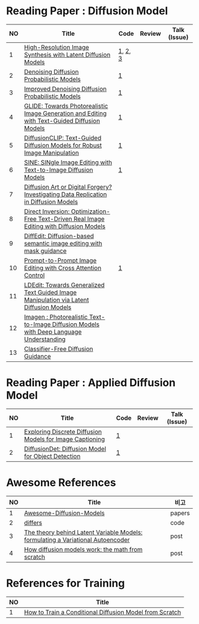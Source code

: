 # Reading Paper : Diffusion Model

| NO | Title |  Code |  Review | Talk (Issue) |  
| --- | --- | --- |--- |--- |
| 1 | [High-Resolution Image Synthesis with Latent Diffusion Models](https://arxiv.org/abs/2112.10752) | [1](https://github.com/CompVis/latent-diffusion), [2](https://github.com/CompVis/stable-diffusion), [3](https://github.com/tcapelle/Diffusion-Models-pytorch) | 
| 2 | [Denoising Diffusion Probabilistic Models](https://arxiv.org/abs/2006.11239) | [1](https://github.com/lucidrains/denoising-diffusion-pytorch) |
| 3 | [Improved Denoising Diffusion Probabilistic Models](https://arxiv.org/abs/2102.09672) | [1](https://github.com/openai/improved-diffusion) |
| 4 | [GLIDE: Towards Photorealistic Image Generation and Editing with Text-Guided Diffusion Models](https://arxiv.org/abs/2112.10741) | [1](https://github.com/openai/glide-text2im) |
| 5 | [DiffusionCLIP: Text-Guided Diffusion Models for Robust Image Manipulation](https://arxiv.org/abs/2110.02711) |  [1](https://github.com/gwang-kim/DiffusionCLIP) |
| 6 | [SINE: SINgle Image Editing with Text-to-Image Diffusion Models](https://arxiv.org/abs/2212.04489)| [1](https://github.com/zhang-zx/SINE)
| 7 | [Diffusion Art or Digital Forgery? Investigating Data Replication in Diffusion Models](https://arxiv.org/abs/2212.03860) | 
| 8 | [Direct Inversion: Optimization-Free Text-Driven Real Image Editing with Diffusion Models](https://arxiv.org/abs/2211.07825) | 
| 9 | [DiffEdit: Diffusion-based semantic image editing with mask guidance](https://arxiv.org/abs/2210.11427)
| 10 | [Prompt-to-Prompt Image Editing with Cross Attention Control](https://arxiv.org/abs/2208.01626) | [1](https://github.com/bloc97/CrossAttentionControl)
| 11| [LDEdit: Towards Generalized Text Guided Image Manipulation via Latent Diffusion Models](https://arxiv.org/abs/2210.02249) | 
| 12 | [Imagen : Photorealistic Text-to-Image Diffusion Models with Deep Language Understanding](https://arxiv.org/abs/2205.11487) | 
| 13 | [Classifier-Free Diffusion Guidance](https://openreview.net/forum?id=qw8AKxfYbI) |

# Reading Paper : Applied Diffusion Model

| NO | Title |  Code |  Review | Talk (Issue) |  
| --- | --- | --- |--- |--- |
| 1   | [Exploring Discrete Diffusion Models for Image Captioning](https://arxiv.org/abs/2211.11694) | [1](https://github.com/buxiangzhiren/DDCap) |
| 2 | [DiffusionDet: Diffusion Model for Object Detection](https://arxiv.org/abs/2211.09788) | [1](https://github.com/ShoufaChen/DiffusionDet)

# Awesome References
| NO | Title | 비고 | 
| --- | --- | --- |
| 1 | [Awesome-Diffusion-Models](https://github.com/heejkoo/Awesome-Diffusion-Models#introductory-posts) | papers |
| 2 | [differs](https://github.com/huggingface/diffusers) | code | 
| 3 | [The theory behind Latent Variable Models: formulating a Variational Autoencoder](https://theaisummer.com/latent-variable-models/?utm_content=223165712) | post |
| 4 | [How diffusion models work: the math from scratch](https://theaisummer.com/diffusion-models/)| post |

# References for Training
| NO | Title | 
| --- | --- |
| 1 | [How to Train a Conditional Diffusion Model from Scratch](https://wandb.ai/capecape/train_sd/reports/How-to-Train-a-Conditional-Diffusion-Model-from-Scratch--VmlldzoyNzIzNTQ1)

